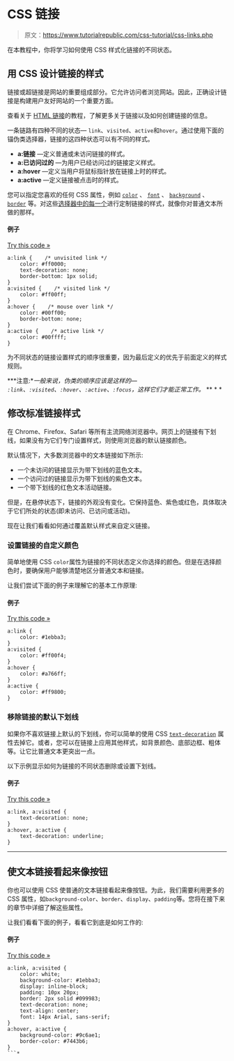# CSS 链接

> 原文：<https://www.tutorialrepublic.com/css-tutorial/css-links.php>

在本教程中，你将学习如何使用 CSS 样式化链接的不同状态。

## 用 CSS 设计链接的样式

链接或超链接是网站的重要组成部分。它允许访问者浏览网站。因此，正确设计链接是构建用户友好网站的一个重要方面。

查看关于 [HTML 链接](../html-tutorial/html-links.php)的教程，了解更多关于链接以及如何创建链接的信息。

一条链路有四种不同的状态— `link`、`visited`、`active`和`hover`。通过使用下面的锚伪类选择器，链接的这四种状态可以有不同的样式。

*   **a:链接** —定义普通或未访问链接的样式。
*   **a:已访问过的** —为用户已经访问过的链接定义样式。
*   **a:hover** —定义当用户将鼠标指针放在链接上时的样式。
*   **a:active** —定义链接被点击时的样式。

您可以指定您喜欢的任何 CSS 属性，例如 [`color`](../css-reference/css-color-property.php) 、 [`font`](../css-reference/css-font-property.php) 、 [`background`](../css-reference/css-background-property.php) 、 [`border`](../css-reference/css-border-property.php) 等。对这些[选择器中的每一个](css-selectors.php)进行定制链接的样式，就像你对普通文本所做的那样。

#### 例子

[Try this code »](../codelab.php?topic=css&file=link-states "Try this code using online Editor")

```
a:link {    /* unvisited link */
    color: #ff0000;
    text-decoration: none;
    border-bottom: 1px solid;
}
a:visited {    /* visited link */
    color: #ff00ff;
}
a:hover {    /* mouse over link */
    color: #00ff00;
    border-bottom: none;
}
a:active {    /* active link */
    color: #00ffff;
}
```

为不同状态的链接设置样式的顺序很重要，因为最后定义的优先于前面定义的样式规则。

 ***注意:**一般来说，伪类的顺序应该是这样的— `:link`、`:visited`、`:hover`、`:active`、`:focus`，这样它们才能正常工作。*  ** * *

## 修改标准链接样式

在 Chrome、Firefox、Safari 等所有主流网络浏览器中。网页上的链接有下划线，如果没有为它们专门设置样式，则使用浏览器的默认链接颜色。

默认情况下，大多数浏览器中的文本链接如下所示:

*   一个未访问的链接显示为带下划线的蓝色文本。
*   一个访问过的链接显示为带下划线的紫色文本。
*   一个带下划线的红色文本活动链接。

但是，在悬停状态下，链接的外观没有变化。它保持蓝色、紫色或红色，具体取决于它们所处的状态(即未访问、已访问或活动)。

现在让我们看看如何通过覆盖默认样式来自定义链接。

### 设置链接的自定义颜色

简单地使用 CSS `color`属性为链接的不同状态定义你选择的颜色。但是在选择颜色时，要确保用户能够清楚地区分普通文本和链接。

让我们尝试下面的例子来理解它的基本工作原理:

#### 例子

[Try this code »](../codelab.php?topic=css&file=set-link-colors "Try this code using online Editor")

```
a:link {
    color: #1ebba3;
}
a:visited {
    color: #ff00f4;
}
a:hover {
    color: #a766ff;
}
a:active {
    color: #ff9800;
}
```

### 移除链接的默认下划线

如果你不喜欢链接上默认的下划线，你可以简单的使用 CSS [`text-decoration`](../css-reference/css-text-decoration-property.php) 属性去掉它。或者，您可以在链接上应用其他样式，如背景颜色、底部边框、粗体等。让它比普通文本更突出一点。

以下示例显示如何为链接的不同状态删除或设置下划线。

#### 例子

[Try this code »](../codelab.php?topic=css&file=remove-default-underline-from-links "Try this code using online Editor")

```
a:link, a:visited {
    text-decoration: none; 
}
a:hover, a:active {
    text-decoration: underline;
}
```

* * *

## 使文本链接看起来像按钮

你也可以使用 CSS 使普通的文本链接看起来像按钮。为此，我们需要利用更多的 CSS 属性，如`background-color`、`border`、`display`、`padding`等。您将在接下来的章节中详细了解这些属性。

让我们看看下面的例子，看看它到底是如何工作的:

#### 例子

[Try this code »](../codelab.php?topic=css&file=customize-a-link-as-button "Try this code using online Editor")

```
a:link, a:visited {
    color: white;    
    background-color: #1ebba3;    
    display: inline-block;
    padding: 10px 20px;
    border: 2px solid #099983;
    text-decoration: none;
    text-align: center;
    font: 14px Arial, sans-serif;  
}
a:hover, a:active {
    background-color: #9c6ae1;
    border-color: #7443b6;
}
```*
